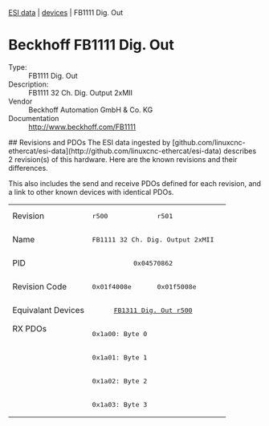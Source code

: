 <div class="nav"><a href="/esi-data">ESI data</a> | <a href="/esi-data/devices">devices</a> | FB1111 Dig. Out</div>

#  Beckhoff FB1111 Dig. Out

<dl>
  <dt>Type:</dt><dd>FB1111 Dig. Out</dd>
  <dt>Description:</dt><dd>FB1111 32 Ch. Dig. Output 2xMII</dd>
  <dt>Vendor</dt><dd>Beckhoff Automation GmbH & Co. KG</dd>
  <dt>Documentation</dt><dd><a href="http://www.beckhoff.com/FB1111">http://www.beckhoff.com/FB1111</a></dd>
</dl>
## Revisions and PDOs
The ESI data ingested by [github.com/linuxcnc-ethercat/esi-data](http://github.com/linuxcnc-ethercat/esi-data) describes 2 revision(s) of this hardware.  Here are the known revisions and their differences.

This also includes the send and receive PDOs defined for each revision, and a link to other known devices with identical PDOs.

<table>
<tr >
<td class="first">Revision</td>
<td ><pre>r500</pre></td>
<td ><pre>r501</pre></td>
</tr>
<tr >
<td class="first">Name</td>
<td  colspan=2 align="center"><pre>FB1111 32 Ch. Dig. Output 2xMII</pre></td>
</tr>
<tr >
<td class="first">PID</td>
<td  colspan=2 align="center"><pre>0x04570862</pre></td>
</tr>
<tr >
<td class="first">Revision Code</td>
<td ><pre>0x01f4008e</pre></td>
<td ><pre>0x01f5008e</pre></td>
</tr>
<tr >
<td class="first">Equivalant Devices</td>
<td  colspan=2 align="center"><pre><a href="FB1311+Dig.+Out">FB1311 Dig. Out r500</a></pre></td>
</tr>
<tr class="rxpdo pdosection">
<td class="first" rowspan=4 valign=top>RX PDOs</td>
<td colspan=2 align="left"><pre>0x1a00: Byte 0</pre></td>
<td></td>
</tr>
<tr class="rxpdo pdosection">
<td  colspan=2 align="left"><pre>0x1a01: Byte 1</pre></td>
</tr>
<tr class="rxpdo pdosection">
<td  colspan=2 align="left"><pre>0x1a02: Byte 2</pre></td>
</tr>
<tr class="rxpdo pdosection">
<td  colspan=2 align="left"><pre>0x1a03: Byte 3</pre></td>
</tr>
</table>
